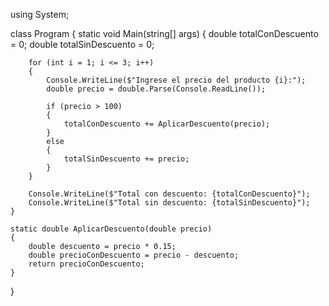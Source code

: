 using System;

class Program
{
    static void Main(string[] args)
    {
        double totalConDescuento = 0;
        double totalSinDescuento = 0;

        for (int i = 1; i <= 3; i++)
        {
            Console.WriteLine($"Ingrese el precio del producto {i}:");
            double precio = double.Parse(Console.ReadLine());

            if (precio > 100)
            {
                totalConDescuento += AplicarDescuento(precio);
            }
            else
            {
                totalSinDescuento += precio;
            }
        }

        Console.WriteLine($"Total con descuento: {totalConDescuento}");
        Console.WriteLine($"Total sin descuento: {totalSinDescuento}");
    }

    static double AplicarDescuento(double precio)
    {
        double descuento = precio * 0.15;
        double precioConDescuento = precio - descuento;
        return precioConDescuento;
    }
}
